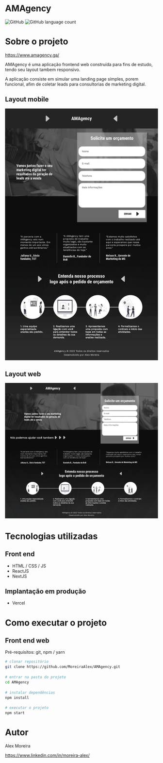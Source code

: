 # AMAgency
![GitHub](https://img.shields.io/github/license/MoreiraAlex/AMAgency)
![GitHub language count](https://img.shields.io/github/languages/count/MoreiraAlex/AMAgency)

# Sobre o projeto

https://www.amagency.ga/

AMAgency é uma aplicação frontend web construída para fins de estudo, tendo seu layout tambem responsivo.

A aplicação consiste em simular uma landing page simples, porem funcional, afim de coletar leads para consultorias de marketing digital.

## Layout mobile
![Mobile 1](/public/web-mobile.jpg) 

## Layout web
![Web 1](/public/web-desktop.jpg)

# Tecnologias utilizadas

## Front end
- HTML / CSS / JS
- ReactJS
- NextJS
## Implantação em produção
- Vercel

# Como executar o projeto

## Front end web
Pré-requisitos: git, npm / yarn

```bash
# clonar repositório
git clone https://github.com/MoreiraAlex/AMAgency.git

# entrar na pasta do projeto
cd AMAgency

# instalar dependências
npm install

# executar o projeto
npm start
```

# Autor

Alex Moreira

https://www.linkedin.com/in/moreira-alex/
